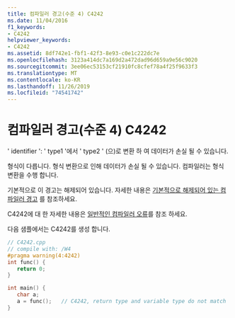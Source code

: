 ```yaml
---
title: 컴파일러 경고(수준 4) C4242
ms.date: 11/04/2016
f1_keywords:
- C4242
helpviewer_keywords:
- C4242
ms.assetid: 8df742e1-fbf1-42f3-8e93-c0e1c222dc7e
ms.openlocfilehash: 3123a414dc7a169d2a472dad96d659a9e56c9020
ms.sourcegitcommit: 3ee06ec53153cf21910fc8cfef78a4f25f9633f3
ms.translationtype: MT
ms.contentlocale: ko-KR
ms.lasthandoff: 11/26/2019
ms.locfileid: "74541742"
---
```

# <a name="compiler-warning-level-4-c4242"></a>컴파일러 경고(수준 4) C4242

' identifier ': ' type1 '에서 ' type2 ' (으)로 변환 하 여 데이터가 손실 될 수 있습니다.

형식이 다릅니다. 형식 변환으로 인해 데이터가 손실 될 수 있습니다. 컴파일러는 형식 변환을 수행 합니다.

기본적으로 이 경고는 해제되어 있습니다. 자세한 내용은 [기본적으로 해제되어 있는 컴파일러 경고](../../preprocessor/compiler-warnings-that-are-off-by-default.md) 를 참조하세요.

C4242에 대 한 자세한 내용은 [일반적인 컴파일러 오류](/windows/win32/WinProg64/common-compiler-errors)를 참조 하세요.

다음 샘플에서는 C4242를 생성 합니다.

```cpp
// C4242.cpp
// compile with: /W4
#pragma warning(4:4242)
int func() {
   return 0;
}

int main() {
   char a;
   a = func();   // C4242, return type and variable type do not match
}
```